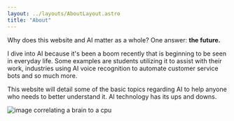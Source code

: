 ```yaml
---
layout: ../layouts/AboutLayout.astro
title: "About"
---
```


Why does this website and AI matter as a whole? One answer: <b>the future.</b>

I dive into AI because it's been a boom recently that is beginning to be seen in everyday life. Some examples are
students utilizing it to assist with their work, industries using AI voice recognition to automate customer service bots
and so much more.

This website will detail some of the basic topics regarding AI to help anyone who needs to better understand it.
AI technology has its ups and downs.

<div>
  <img src="/assets/aboutaiimage.svg" class="sm:w-1/2 mx-auto" alt="image correlating a brain to a cpu">
</div>
